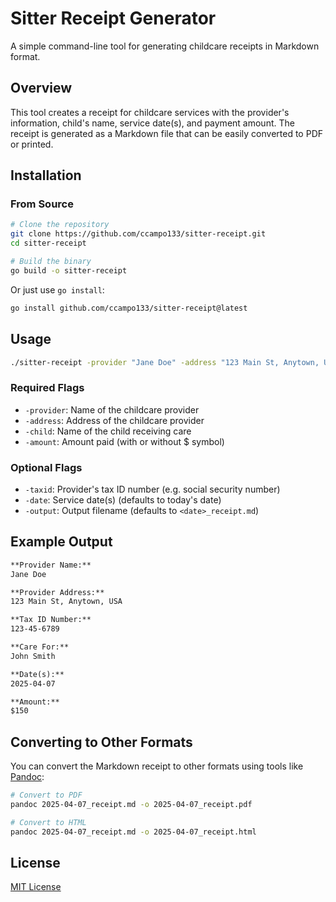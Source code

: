 # Sitter Receipt Generator

A simple command-line tool for generating childcare receipts in Markdown format.

## Overview

This tool creates a receipt for childcare services with the provider's information, child's name, service date(s), and payment amount. The receipt is generated as a Markdown file that can be easily converted to PDF or printed.

## Installation

### From Source

```bash
# Clone the repository
git clone https://github.com/ccampo133/sitter-receipt.git
cd sitter-receipt

# Build the binary
go build -o sitter-receipt
```

Or just use `go install`:

```bash
go install github.com/ccampo133/sitter-receipt@latest
```

## Usage

```bash
./sitter-receipt -provider "Jane Doe" -address "123 Main St, Anytown, USA" -taxid "123-45-6789" -child "John Smith" -amount "150"
```

### Required Flags

- `-provider`: Name of the childcare provider
- `-address`: Address of the childcare provider
- `-child`: Name of the child receiving care
- `-amount`: Amount paid (with or without $ symbol)

### Optional Flags

- `-taxid`: Provider's tax ID number (e.g. social security number)
- `-date`: Service date(s) (defaults to today's date)
- `-output`: Output filename (defaults to `<date>_receipt.md`)

## Example Output

```markdown
**Provider Name:**
Jane Doe

**Provider Address:**
123 Main St, Anytown, USA

**Tax ID Number:**
123-45-6789

**Care For:**
John Smith

**Date(s):**
2025-04-07

**Amount:**
$150
```

## Converting to Other Formats

You can convert the Markdown receipt to other formats using tools like [Pandoc](https://pandoc.org/):

```bash
# Convert to PDF
pandoc 2025-04-07_receipt.md -o 2025-04-07_receipt.pdf

# Convert to HTML
pandoc 2025-04-07_receipt.md -o 2025-04-07_receipt.html
```

## License

[MIT License](LICENSE)
